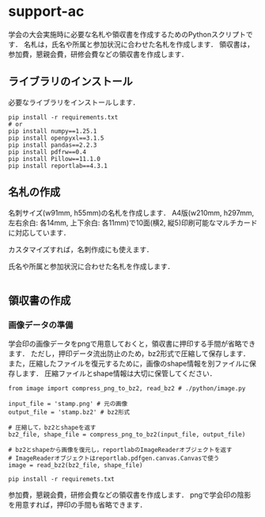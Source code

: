 # support-ac

学会の大会実施時に必要な名札や領収書を作成するためのPythonスクリプトです．
名札は，氏名や所属と参加状況に合わせた名札を作成します．
領収書は，参加費，懇親会費，研修会費などの領収書を作成します．



## ライブラリのインストール

必要なライブラリをインストールします．

```
pip install -r requirements.txt
# or
pip install numpy==1.25.1
pip install openpyxl==3.1.5
pip install pandas==2.2.3
pip install pdfrw==0.4
pip install Pillow==11.1.0
pip install reportlab==4.3.1
```

## 名札の作成

名刺サイズ(w91mm, h55mm)の名札を作成します．
A4版(w210mm, h297mm, 左右余白: 各14mm, 上下余白: 各11mm)で10面(横2, 縦5)印刷可能なマルチカードに対応しています．

カスタマイズすれば，名刺作成にも使えます．

氏名や所属と参加状況に合わせた名札を作成します．


```{python}

```

## 領収書の作成

### 画像データの準備

学会印の画像データをpngで用意しておくと，領収書に押印する手間が省略できます．
ただし，押印データ流出防止のため，bz2形式で圧縮して保存します．
また，圧縮したファイルを復元するために，画像のshape情報を別ファイルに保存します．
圧縮ファイルとshape情報は大切に保管してください．

```{python}
from image import compress_png_to_bz2, read_bz2 # ./python/image.py

input_file = 'stamp.png' # 元の画像
output_file = 'stamp.bz2' # bz2形式

# 圧縮して，bz2とshapeを返す
bz2_file, shape_file = compress_png_to_bz2(input_file, output_file)

# bz2とshapeから画像を復元し，reportlabのImageReaderオブジェクトを返す
# ImageReaderオブジェクトはreportlab.pdfgen.canvas.Canvasで使う
image = read_bz2(bz2_file, shape_file)
```


```
pip install -r requiremets.txt
```




参加費，懇親会費，研修会費などの領収書を作成します．
pngで学会印の陰影を用意すれば，押印の手間も省略できます．

